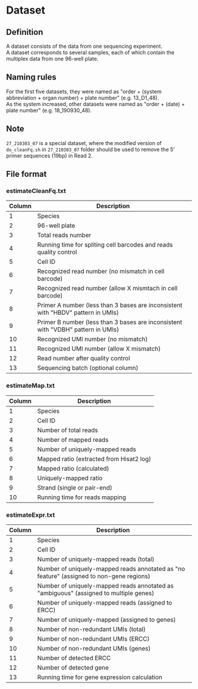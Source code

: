 # Dataset
## Definition
A dataset consists of the data from one sequencing experiment.  
A dataset corresponds to several samples, each of which contain the multiplex data from one 96-well plate.  

## Naming rules
For the first five datasets, they were named as "order + (system abbreviation + organ number) + plate number" (e.g. 13_D1_48).  
As the system increased, other datasets were named as "order + (date) + plate number" (e.g. 18_190930_48).  

## Note
`27_210303_07` is a special dataset, where the modified version of `do_cleanFq.sh` in `27_210303_07` folder should be used to remove the 5’ primer sequences (19bp) in Read 2.

## File format

### estimateCleanFq.txt

| Column | Description |
| ---------- | ----------- |
| 1 | Species |
| 2 | 96-well plate |
| 3 | Total reads number |
| 4 | Running time for spliting cell barcodes and reads quality control |
| 5 | Cell ID |
| 6 | Recognized read number (no mismatch in cell barcode) |
| 7 | Recognized read number (allow X mismtach in cell barcode) |
| 8 | Primer A number (less than 3 bases are inconsistent with "HBDV" pattern in UMIs) |
| 9 | Primer B number (less than 3 bases are inconsistent with "VDBH" pattern in UMIs) |
| 10 | Recognized UMI number (no mismatch) |
| 11 | Recognized UMI number (allow X mismatch) |
| 12 | Read number after quality control |
| 13 | Sequencing batch (optional column) |

### estimateMap.txt

| Column | Description |
| ---------- | ----------- |
| 1 | Species |
| 2 | Cell ID |
| 3 | Number of total reads |
| 4 | Number of mapped reads |
| 5 | Number of uniquely-mapped reads |
| 6 | Mapped ratio (extracted from Hisat2 log) |
| 7 | Mapped ratio (calculated) |
| 8 | Uniquely-mapped ratio |
| 9 | Strand (single or pair-end) |
| 10 | Running time for reads mapping |

### estimateExpr.txt

| Column | Description |
| ---------- | ----------- |
| 1 | Species |
| 2 | Cell ID |
| 3 | Number of uniquely-mapped reads (total) |
| 4 | Number of uniquely-mapped reads annotated as "no feature" (assigned to non-gene regions) |
| 5 | Number of uniquely-mapped reads annotated as "ambiguous" (assigned to multiple genes) |
| 6 | Number of uniquely-mapped reads (assigned to ERCC) |
| 7 | Number of uniquely-mapped (assigned to genes) |
| 8 | Number of non-redundant UMIs (total) |
| 9 | Number of non-redundant UMIs (ERCC) |
| 10 | Number of non-redundant UMIs (genes) |
| 11 | Number of detected ERCC |
| 12 | Number of detected gene |
| 13 | Running time for gene expression calculation |
